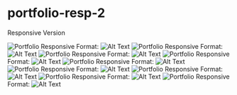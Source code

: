 # portfolio-resp-2
Responsive Version

![Portfolio Responsive](/assets/images/screenshot-1.png)
Format: ![Alt Text](url)
![Portfolio Responsive](/assets/images/screenshot-2.png)
Format: ![Alt Text](url)
![Portfolio Responsive](/assets/images/screenshot-3.png)
Format: ![Alt Text](url)
![Portfolio Responsive](/assets/images/screenshot-4.png)
Format: ![Alt Text](url)
![Portfolio Responsive](/assets/images/screenshot-5.png)
Format: ![Alt Text](url)
![Portfolio Responsive](/assets/images/screenshot-6.png)
Format: ![Alt Text](url)
![Portfolio Responsive](/assets/images/screenshot-7.png)
Format: ![Alt Text](url)
![Portfolio Responsive](/assets/images/screenshot-8.png)
Format: ![Alt Text](url)
![Portfolio Responsive](/assets/images/screenshot-9.png)
Format: ![Alt Text](url)
